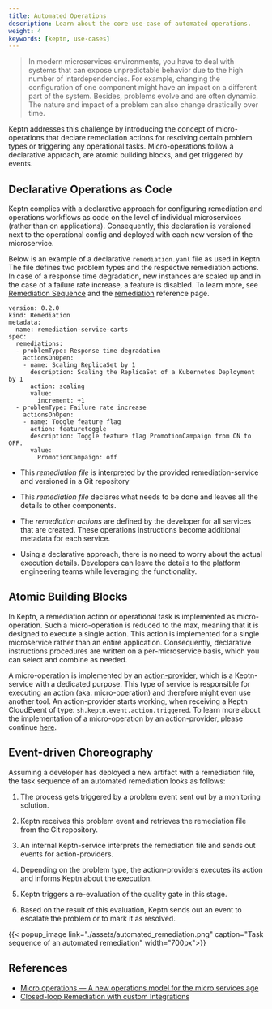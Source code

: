 ```yaml
---
title: Automated Operations
description: Learn about the core use-case of automated operations.
weight: 4
keywords: [keptn, use-cases]
---
```


> In modern microservices environments, you have to deal with systems that can expose unpredictable behavior due to the high number of interdependencies. For example, changing the configuration of one component might have an impact on a different part of the system. Besides, problems evolve and are often dynamic. The nature and impact of a problem can also change drastically over time.

Keptn addresses this challenge by introducing the concept of micro-operations that declare remediation actions for resolving certain problem types or triggering any operational tasks. Micro-operations follow a declarative approach, are atomic building blocks, and get triggered by events.

## Declarative Operations as Code

Keptn complies with a declarative approach for configuring remediation and operations workflows as code on the level of individual microservices (rather than on applications). Consequently, this declaration is versioned next to the operational config and deployed with each new version of the microservice.

Below is an example of a declarative `remediation.yaml` file as used in Keptn. The file defines two problem types and the respective remediation actions. In case of a response time degradation, new instances are scaled up and in the case of a failure rate increase, a feature is disabled.
To learn more, see [Remediation Sequence](../../define/remediation-sequence/)
and the [remediation](../../reference/files/remediation/) reference page. 

```
version: 0.2.0
kind: Remediation
metadata:
  name: remediation-service-carts
spec:
  remediations:  
  - problemType: Response time degradation
    actionsOnOpen:
    - name: Scaling ReplicaSet by 1
      description: Scaling the ReplicaSet of a Kubernetes Deployment by 1
      action: scaling
      value: 
        increment: +1
  - problemType: Failure rate increase
    actionsOnOpen:
    - name: Toogle feature flag
      action: featuretoggle
      description: Toggle feature flag PromotionCampaign from ON to OFF.
      value: 
        PromotionCampaign: off
```

* This *remediation file* is interpreted by the provided remediation-service and versioned in a Git repository

* This *remediation file* declares what needs to be done and leaves all the details to other components.

* The *remediation actions* are defined by the developer for all services that are created. These operations instructions become additional metadata for each service.

* Using a declarative approach, there is no need to worry about the actual execution details. Developers can leave the details to the platform engineering teams while leveraging the functionality.

## Atomic Building Blocks

In Keptn, a remediation action or operational task is implemented as micro-operation. Such a micro-operation is reduced to the max, meaning that it is designed to execute a single action. This action is implemented for a single microservice rather than an entire application. Consequently, declarative instructions procedures are written on a per-microservice basis, which you can select and combine as needed.

A micro-operation is implemented by an [action-provider](../../reference/files/action-provider/), which is a Keptn-service with a dedicated purpose. This type of service is responsible for executing an action (aka. micro-operation) and therefore might even use another tool. An action-provider starts working, when receiving a Keptn CloudEvent of type: `sh.keptn.event.action.triggered`. To learn more about the implementation of a micro-operation by an action-provider, please continue [here](../../integrations/action_provider/). 

## Event-driven Choreography

Assuming a developer has deployed a new artifact with a remediation file, the task sequence of an automated remediation looks as follows:

1. The process gets triggered by a problem event sent out by a monitoring solution.

1. Keptn receives this problem event and retrieves the remediation file from the Git repository.

1. An internal Keptn-service interprets the remediation file and sends out events for action-providers. 

1. Depending on the problem type, the action-providers executes its action and informs Keptn about the execution. 

1. Keptn triggers a re-evaluation of the quality gate in this stage. 

1. Based on the result of this evaluation, Keptn sends out an event to escalate the problem or to mark it as resolved.

  {{< popup_image
  link="./assets/automated_remediation.png"
  caption="Task sequence of an automated remediation"
  width="700px">}}

## References

- [Micro operations — A new operations model for the micro services age](https://medium.com/@alois.reitbauer_97826/micro-operations-a-new-operations-model-for-the-micro-services-age-e29cd1bbd0cd)
- [Closed-loop Remediation with custom Integrations](https://medium.com/keptn/closed-loop-remediation-with-custom-integrations-43bde377b796)

